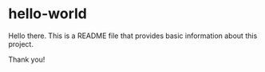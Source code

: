# hello-world

Hello there. This is a README file that provides basic information about this project.

Thank you!

